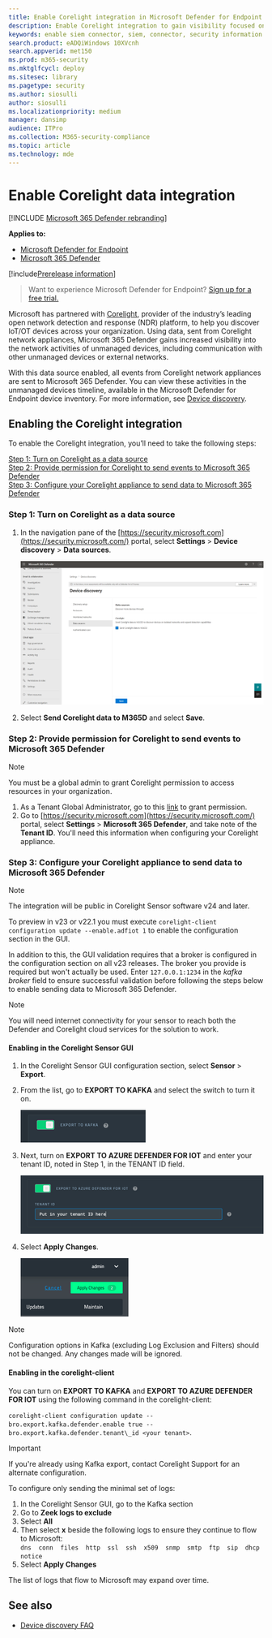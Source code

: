 ```yaml
---
title: Enable Corelight integration in Microsoft Defender for Endpoint
description: Enable Corelight integration to gain visibility focused on IoT/OT devices in areas of the network where MDE is not deployed
keywords: enable siem connector, siem, connector, security information and events
search.product: eADQiWindows 10XVcnh
search.appverid: met150
ms.prod: m365-security
ms.mktglfcycl: deploy
ms.sitesec: library
ms.pagetype: security
ms.author: siosulli
author: siosulli
ms.localizationpriority: medium
manager: dansimp
audience: ITPro
ms.collection: M365-security-compliance
ms.topic: article
ms.technology: mde
---
```


# Enable Corelight data integration

[!INCLUDE [Microsoft 365 Defender rebranding](../../includes/microsoft-defender.md)]

**Applies to:**

- [Microsoft Defender for Endpoint](https://go.microsoft.com/fwlink/?linkid=2154037)
- [Microsoft 365 Defender](https://go.microsoft.com/fwlink/?linkid=2118804)

[!include[Prerelease information](../../includes/prerelease.md)]

> Want to experience Microsoft Defender for Endpoint? [Sign up for a free trial.](https://signup.microsoft.com/create-account/signup?products=7f379fee-c4f9-4278-b0a1-e4c8c2fcdf7e&ru=https://aka.ms/MDEp2OpenTrial?ocid=docs-wdatp-enablesiem-abovefoldlink)

Microsoft has partnered with [Corelight](https://corelight.com/integrations/iot-security), provider of the industry’s leading open network detection and response (NDR) platform, to help you discover IoT/OT devices across your organization. Using data, sent from Corelight network appliances, Microsoft 365 Defender gains increased visibility into the network activities of unmanaged devices, including communication with other unmanaged devices or external networks.

With this data source enabled, all events from Corelight network appliances are sent to Microsoft 365 Defender. You can view these activities in the unmanaged devices timeline, available in the Microsoft Defender for Endpoint device inventory. For more information, see [Device discovery](device-discovery.md).

## Enabling the Corelight integration

To enable the Corelight integration, you’ll need to take the following steps:

[Step 1: Turn on Corelight as a data source](#step-1-turn-on-corelight-as-a-data-source)<br>
[Step 2: Provide permission for Corelight to send events to Microsoft 365 Defender](#step-2-provide-permission-for-corelight-to-send-events-to-microsoft-365-defender)<br>
[Step 3: Configure your Corelight appliance to send data to Microsoft 365 Defender](#step-3-configure-your-corelight-appliance-to-send-data-to-microsoft-365-defender)

### Step 1: Turn on Corelight as a data source

1. In the navigation pane of the [https://security.microsoft.com](https://security.microsoft.com/) portal, select **Settings** \> **Device discovery** \> **Data sources**.

    ![Image of data sources](images/enable-corelight.png)

2. Select **Send Corelight data to M365D** and select **Save**.

### Step 2: Provide permission for Corelight to send events to Microsoft 365 Defender

> [!NOTE]
> You must be a global admin to grant Corelight permission to access resources in your organization.

1. As a Tenant Global Administrator, go to this [link](<https://login.microsoftonline.com/common/oauth2/authorize?prompt=consent&client_id=d8be544e-9d1a-4825-a5cb-fb447457f692&response_type=code&sso_reload=true>) to grant permission.
2. Go to [https://security.microsoft.com](https://security.microsoft.com/) portal, select **Settings** \> **Microsoft 365 Defender**, and take note of the **Tenant ID**. You'll need this information when configuring your Corelight appliance.

### Step 3: Configure your Corelight appliance to send data to Microsoft 365 Defender

> [!NOTE]
>  The integration will be public in Corelight Sensor software v24 and later. 

To preview in v23 or v22.1 you must execute `corelight-client configuration update --enable.adfiot 1` to enable the configuration section in the GUI.

In addition to this, the GUI validation requires that a broker is configured in the configuration section on all v23 releases.  The broker you provide is required but won't actually be used. Enter `127.0.0.1:1234` in the _kafka broker_ field to ensure successful validation before following the steps below to enable sending data to Microsoft 365 Defender.

> [!NOTE]
> You will need internet connectivity for your sensor to reach both the Defender and Corelight cloud services for the solution to work.

#### Enabling in the Corelight Sensor GUI

1. In the Corelight Sensor GUI configuration section, select **Sensor** \> **Export**.
2. From the list, go to **EXPORT TO KAFKA** and select the switch to turn it on.

   ![Image of kafka export](images/exporttokafka.png)

3. Next, turn on **EXPORT TO AZURE DEFENDER FOR IOT** and enter your tenant ID, noted in Step 1, in the TENANT ID field.

   ![Image of iot export](images/exporttodiot.png)

4. Select **Apply Changes**.

   ![Apply image ](images/corelightapply.png)

> [!NOTE]
> Configuration options in Kafka (excluding Log Exclusion and Filters) should not be changed. Any changes made will be ignored.

#### Enabling in the corelight-client

You can turn on **EXPORT TO KAFKA** and **EXPORT TO AZURE DEFENDER FOR IOT** using the following command in the corelight-client:

`corelight-client configuration update --bro.export.kafka.defender.enable true --bro.export.kafka.defender.tenant\_id <your tenant>`.

> [!IMPORTANT]
> If you're already using Kafka export, contact Corelight Support for an alternate configuration.

To configure only sending the minimal set of logs:

1. In the Corelight Sensor GUI, go to the Kafka section
2. Go to **Zeek logs to exclude**
3. Select **All**
4. Then select **x** beside the following logs to ensure they continue to flow to Microsoft:  
    `dns  conn  files  http  ssl  ssh  x509  snmp  smtp  ftp  sip  dhcp  notice`
5. Select **Apply Changes**

The list of logs that flow to Microsoft may expand over time.

## See also

- [Device discovery FAQ](device-discovery-faq.md)
